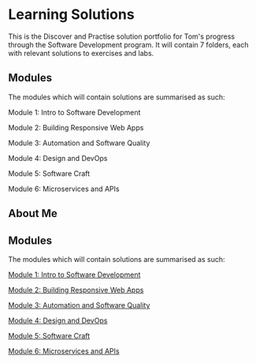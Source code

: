 # Learning Solutions
This is the Discover and Practise solution portfolio for Tom's progress through the Software Development program. It will contain 7 folders, each with relevant solutions to exercises and labs.

## Modules

The modules which will contain solutions are summarised as such:

Module 1: Intro to Software Development

Module 2: Building Responsive Web Apps

Module 3: Automation and Software Quality

Module 4: Design and DevOps

Module 5: Software Craft

Module 6: Microservices and APIs


## About Me

## Modules
The modules which will contain solutions are summarised as such:

[Module 1: Intro to Software Development](./Module1)

[Module 2: Building Responsive Web Apps](./Module2)

[Module 3: Automation and Software Quality](./Module3)

[Module 4: Design and DevOps](./Module4)

[Module 5: Software Craft](./Module5)

[Module 6: Microservices and APIs](./Module6) 
